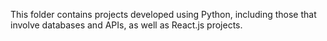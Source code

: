 This folder contains projects developed using Python, including those that involve databases and APIs, as well as React.js projects.